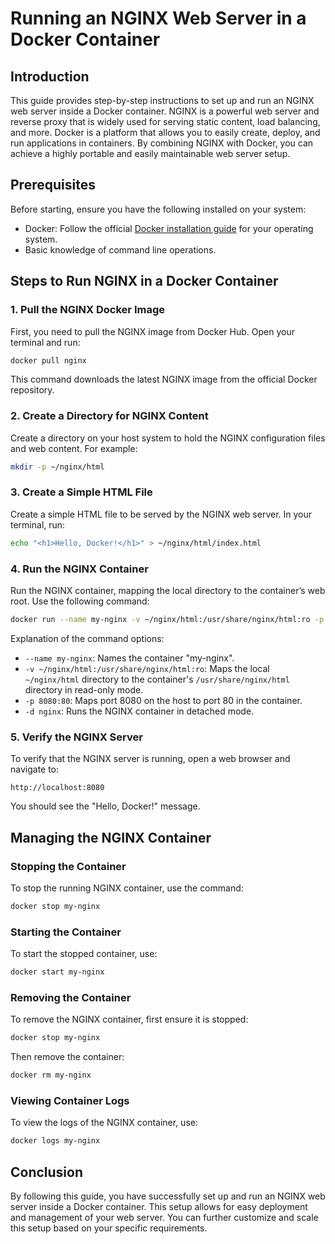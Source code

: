 # Running an NGINX Web Server in a Docker Container

## Introduction

This guide provides step-by-step instructions to set up and run an NGINX web server inside a Docker container. NGINX is a powerful web server and reverse proxy that is widely used for serving static content, load balancing, and more. Docker is a platform that allows you to easily create, deploy, and run applications in containers. By combining NGINX with Docker, you can achieve a highly portable and easily maintainable web server setup.

## Prerequisites

Before starting, ensure you have the following installed on your system:

- Docker: Follow the official [Docker installation guide](https://docs.docker.com/get-docker/) for your operating system.
- Basic knowledge of command line operations.

## Steps to Run NGINX in a Docker Container

### 1. Pull the NGINX Docker Image

First, you need to pull the NGINX image from Docker Hub. Open your terminal and run:

```sh
docker pull nginx
```

This command downloads the latest NGINX image from the official Docker repository.

### 2. Create a Directory for NGINX Content

Create a directory on your host system to hold the NGINX configuration files and web content. For example:

```sh
mkdir -p ~/nginx/html
```

### 3. Create a Simple HTML File

Create a simple HTML file to be served by the NGINX web server. In your terminal, run:

```sh
echo "<h1>Hello, Docker!</h1>" > ~/nginx/html/index.html
```

### 4. Run the NGINX Container

Run the NGINX container, mapping the local directory to the container’s web root. Use the following command:

```sh
docker run --name my-nginx -v ~/nginx/html:/usr/share/nginx/html:ro -p 8080:80 -d nginx
```

Explanation of the command options:

- `--name my-nginx`: Names the container "my-nginx".
- `-v ~/nginx/html:/usr/share/nginx/html:ro`: Maps the local `~/nginx/html` directory to the container's `/usr/share/nginx/html` directory in read-only mode.
- `-p 8080:80`: Maps port 8080 on the host to port 80 in the container.
- `-d nginx`: Runs the NGINX container in detached mode.

### 5. Verify the NGINX Server

To verify that the NGINX server is running, open a web browser and navigate to:

```
http://localhost:8080
```

You should see the "Hello, Docker!" message.

## Managing the NGINX Container

### Stopping the Container

To stop the running NGINX container, use the command:

```sh
docker stop my-nginx
```

### Starting the Container

To start the stopped container, use:

```sh
docker start my-nginx
```

### Removing the Container

To remove the NGINX container, first ensure it is stopped:

```sh
docker stop my-nginx
```

Then remove the container:

```sh
docker rm my-nginx
```

### Viewing Container Logs

To view the logs of the NGINX container, use:

```sh
docker logs my-nginx
```

## Conclusion

By following this guide, you have successfully set up and run an NGINX web server inside a Docker container. This setup allows for easy deployment and management of your web server. You can further customize and scale this setup based on your specific requirements. 